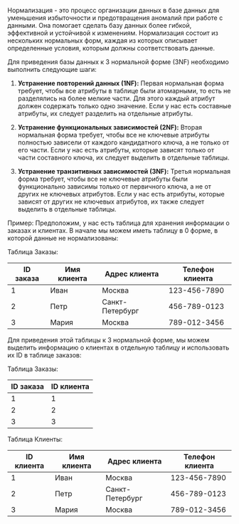   
Нормализация - это процесс организации данных в базе данных для уменьшения избыточности и предотвращения аномалий при работе с данными. Она помогает сделать базу данных более гибкой, эффективной и устойчивой к изменениям. Нормализация состоит из нескольких нормальных форм, каждая из которых описывает определенные условия, которым должны соответствовать данные.

Для приведения базы данных к 3 нормальной форме (3NF) необходимо выполнить следующие шаги:

1. **Устранение повторений данных (1NF):** Первая нормальная форма требует, чтобы все атрибуты в таблице были атомарными, то есть не разделялись на более мелкие части. Для этого каждый атрибут должен содержать только одно значение. Если у нас есть составные атрибуты, их следует разделить на отдельные атрибуты.

2. **Устранение функциональных зависимостей (2NF):** Вторая нормальная форма требует, чтобы все не ключевые атрибуты полностью зависели от каждого кандидатного ключа, а не только от его части. Если у нас есть атрибуты, которые зависят только от части составного ключа, их следует выделить в отдельные таблицы.

3. **Устранение транзитивных зависимостей (3NF):** Третья нормальная форма требует, чтобы все не ключевые атрибуты были функционально зависимы только от первичного ключа, а не от других не ключевых атрибутов. Если у нас есть атрибуты, которые зависят от других не ключевых атрибутов, их также следует выделить в отдельные таблицы.

Пример: Предположим, у нас есть таблица для хранения информации о заказах и клиентах. В начале мы можем иметь таблицу в 0 форме, в которой данные не нормализованы:

Таблица Заказы:

| ID заказа | Имя клиента | Адрес клиента | Телефон клиента |
| ---- | ---- | ---- | ---- |
| 1 | Иван | Москва | 123-456-7890 |
| 2 | Петр | Санкт-Петербург | 456-789-0123 |
| 3 | Мария  | Москва | 789-012-3456 |


Для приведения этой таблицы к 3 нормальной форме, мы можем выделить информацию о клиентах в отдельную таблицу и использовать их ID в таблице заказов:

Таблица Заказы:

| ID заказа | ID клиента |
| ---- | ---- |
| 1 | 1 |
| 2 | 2 |
| 3 | 3 |

Таблица Клиенты:

| ID клиента | Имя клиента | Адрес клиента | Телефон клиента |
|------------|-------------|---------------|-----------------|
| 1          | Иван        | Москва        | 123-456-7890    |
| 2          | Петр        | Санкт-Петербург | 456-789-0123  |
| 3          | Мария       | Москва        | 789-012-3456    |

